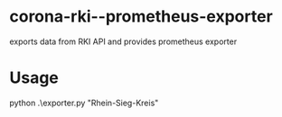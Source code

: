 # corona-rki--prometheus-exporter
exports data from RKI API and provides prometheus exporter


# Usage

python .\exporter.py "Rhein-Sieg-Kreis"
